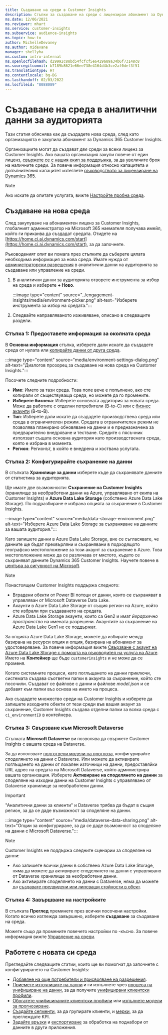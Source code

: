 ```yaml
---
title: Създаване на среди в Customer Insights
description: Стъпки за създаване на среди с лицензиран абонамент за Dynamics 365 Customer Insights.
ms.date: 12/06/2021
ms.reviewer: mhart
ms.service: customer-insights
ms.subservice: audience-insights
ms.topic: how-to
author: MichelleDevaney
ms.author: midevane
manager: shellyha
ms.custom: intro-internal
ms.openlocfilehash: d29992c88bd54fcfcf5e6429a89a34b6f73148c8
ms.sourcegitcommit: b7189b8621e66ee738e4164d4b3ce2af0def3f51
ms.translationtype: HT
ms.contentlocale: bg-BG
ms.lasthandoff: 02/03/2022
ms.locfileid: "8088089"
---
```

# <a name="create-an-environment-in-audience-insights"></a>Създаване на среда в аналитични данни за аудиторията

Тази статия обяснява как да създадете нова среда, след като организацията е закупила абонамент за Dynamics 365 Customer Insights. 

Организациите могат да създават *две* среди за всеки лиценз за Customer Insights. Ако вашата организация закупи повече от един лиценз, [свържете се с нашия екип за поддръжка](https://go.microsoft.com/fwlink/?linkid=2079641), за да увеличите броя на наличните среди. За повече информация относно капацитета и допълнителния капацитет изтеглете [ръководството за лицензиране на Dynamics 365](https://go.microsoft.com/fwlink/?LinkId=866544).

> [!NOTE]
> Ако искате да опитате услугата, вижте [Настройте пробна среда](../trial-signup.md).

## <a name="create-a-new-environment"></a>Създаване на нова среда

След закупуване на абонаментен лиценз за Customer Insights, глобалният администратор на Microsoft 365 наемателя получава имейл, който ги приканва да създадат средата. Отидете на [https://home.ci.ai.dynamics.com/start](https://home.ci.ai.dynamics.com/start), за да започнете. 

Ръководеният опит ви помага през стъпките да съберете цялата необходима информация за нова среда. Имате нужда от [администраторски разрешения](permissions.md) в аналитични данни на аудиторията за създаване или управление на среди.

1. В аналитични данни за аудиторията отворете инструмента за избор на среда и изберете **+ Ново**.
  
   :::image type="content" source="../engagement-insights/media/environment-picker.png" alt-text="Изберете инструмента за избор на средата.":::

1. Следвайте направляваното изживяване, описано в следващите раздели.

### <a name="step-1-provide-environment-information"></a>Стъпка 1: Предоставете информация за околната среда

В **Основна информация** стъпка, изберете дали искате да създадете среда от нулата или [копирайте данни от друга среда](manage-environments.md#copy-the-environment-configuration).

   :::image type="content" source="media/environment-settings-dialog.png" alt-text="Диалогов прозорец за създаване на нова среда на Customer Insights.":::

Посочете следните подробности:
   - **Име**: Името за тази среда. Това поле вече е попълнено, ако сте копирали от съществуваща среда, но можете да го промените.
   - **Изберете бизнеса**: Изберете основната аудитория за новата среда. Може да работите с отделни потребители (B-to-C) или с [бизнес акаунти](work-with-business-accounts.md) (B-to-B).
   - **Тип**: Изберете дали искате да създадете производствена среда или среда в ограничителен режим. Средата в ограничителен режим не позволява планирано обновяване на данни и е предназначена за предварително внедряване и тестване. Средите с пясъчник използват същата основна аудитория като производствената среда, която е избрана в момента.
   - **Регион**: Регионът, в който е внедрена и хоствана услугата.

### <a name="step-2-configure-data-storage"></a>Стъпка 2: Конфигурирайте съхранение на данни

В стъпката **Хранилище за данни** изберете къде да съхранявате данните от статистика за аудиторията.

Ще имате две възможности: **Съхранение на Customer Insights** (хранилище за необработени данни на Azure, управлявано от екипа на Customer Insights) и **Azure Data Lake Storage** (собствено Azure Data Lake Storage). По подразбиране е избрана опцията за съхранение в Customer Insights.

:::image type="content" source="media/data-storage-environment.png" alt-text="Изберете Azure Data Lake Storage за съхраняване на данните за вашата аудитория.":::

Като запишете данни в Azure Data Lake Storage, вие се съгласявате, че данните ще бъдат прехвърляни и съхранявани в подходящото географско местоположение за този акаунт за съхранение в Azure. Това местоположение може да се различава от мястото, където се съхраняват данните Dynamics 365 Customer Insights. Научете повече в [центъра за сигурност на Microsoft](https://www.microsoft.com/trust-center).

> [!NOTE]
> Понастоящем Customer Insights поддържа следното:
> - Вградени обекти от Power BI потоци от данни, които се съхраняват в управляван от Microsoft Dataverse Data Lake.  
> - Акаунти в Azure Data Lake Storage от същия регион на Azure, който сте избрали при създаването на средата.
> - Azure Data Lake Storage акаунти, които са Gen2 и имат *йерархично пространство* на имената разрешени. Акаунтите за съхранение на Azure Data Lake Gen1 не се поддържат.

За опцията Azure Data Lake Storage, можете да избирате между базирана на ресурси опция и опция, базирана на абонамент за удостоверяване. За повече информация вижте [Свързване с акаунт на Azure Data Lake Storage с помощта на ръководител на услуга на Azure](connect-service-principal.md). Името на **Контейнер** ще бъде `customerinsights` и не може да се променя.

Когато системните процеси, като поглъщането на данни приключи, системата създава съответни папки в акаунта за съхранение, който сте посочили. Създават се файлове с данни и файлове *model.json* и се добавят към папки въз основа на името на процеса.

Ако създадете множество среди на Customer Insights и изберете да запишете изходните обекти от тези среди във вашия акаунт за съхранение, Customer Insights създава отделни папки за всяка среда с `ci_environmentID` в контейнера.

### <a name="step-3-connect-to-microsoft-dataverse"></a>Стъпка 3: Свързване към Microsoft Dataverse
   
Стъпката **Microsoft Dataverse** ви позволява да свържете Customer Insights с вашата среда на Dataverse.

За да използвате [подготвени модели на прогноза](predictions-overview.md#out-of-box-models), конфигурирайте споделянето на данни с Dataverse. Или можете да активирате поглъщането на данни от локален източници на данни, предоставяйки URL адрес на средата на Microsoft Dataverse, който администрира вашата организация. Изберете **Активиране на споделянето на данни** за споделяне на изходни данни на Customer Insights с управлявано от Dataverse хранилище за необработени данни.

> [!IMPORTANT]
> "Аналитични данни за клиенти" и Dataverse трябва да бъдат в същия регион, за да се даде възможност за споделяне на данни.

:::image type="content" source="media/dataverse-data-sharing.png" alt-text="Опции за конфигуриране, за да се даде възможност за споделяне на данни с Microsoft Dataverse.":::

> [!NOTE]
> Customer Insights не поддържа следните сценарии за споделяне на данни:
> - Ако запишете всички данни в собствено Azure Data Lake Storage, няма да можете да активирате споделянето на данни с управлявано от Dataverse хранилище за необработени данни.
> - Ако активирате споделянето на данни с Dataverse, няма да можете да [създавате предвидени или липсващи стойности в обект](predictions.md).

### <a name="step-4-finalize-the-settings"></a>Стъпка 4: Завършване на настройките

В стъпката **Преглед** преминете през всички посочени настройки. Когато всичко изглежда завършено, изберете **създаване** за създаване на среда. 

Можете също да промените повечето настройки по -късно. За повече информация вижте [Управление на среди](manage-environments.md).

## <a name="work-with-your-new-environment"></a>Работете с новата си среда

Прегледайте следващите статии, които ще ви помогнат да започнете с конфигурирането на Customer Insights: 

- [Добавяне на още потребители и присвояване на разрешения](permissions.md).
- [Приемете източниците на данни](data-sources.md) и ги изпълнете чрез [процеса на унифициране на данни](data-unification.md), за да получите [унифицирани клиентски профили](customer-profiles.md).
- [Обогатете унифицираните клиентски профили](enrichment-hub.md) или [изпълнете модели за прогнозиране](predictions-overview.md).
- [Създайте сегменти](segments.md), за да групирате клиенти, и [мерки](measures.md), за да преглеждате KPI.
- [Задайте връзки](connections.md) и [експортиране](export-destinations.md) за обработка на поднабори от данните в други приложения.
